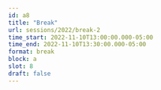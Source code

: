 ```yaml
---
id: a8
title: "Break"
url: sessions/2022/break-2
time_start: 2022-11-10T13:00:00.000-05:00
time_end: 2022-11-10T13:30:00.000-05:00
format: break
block: a
slot: 8
draft: false
---
```


